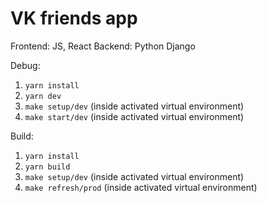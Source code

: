 # VK friends app

Frontend: JS, React
Backend: Python Django

Debug:
1. `yarn install`
2. `yarn dev`
3. `make setup/dev` (inside activated virtual environment)
4. `make start/dev` (inside activated virtual environment)

Build:
1. `yarn install`
2. `yarn build`
3. `make setup/dev` (inside activated virtual environment)
4. `make refresh/prod` (inside activated virtual environment)

